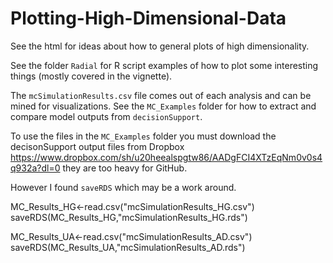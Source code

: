 # Plotting-High-Dimensional-Data

See the html for ideas about how to general plots of high dimensionality.

See the folder `Radial` for R script examples of how to plot some interesting things (mostly covered in the vignette).

The `mcSimulationResults.csv` file comes out of each analysis and can be mined for visualizations. See the `MC_Examples` folder for how to extract and compare model outputs from `decisionSupport`. 

To use the files in the `MC_Examples` folder you must download the decisonSupport output files from Dropbox <https://www.dropbox.com/sh/u20heealspgtw86/AADgFCI4XTzEqNm0v0s4q932a?dl=0> they are too heavy for GitHub. 

However I found `saveRDS` which may be a work around.

MC_Results_HG<-read.csv("mcSimulationResults_HG.csv")
saveRDS(MC_Results_HG,"mcSimulationResults_HG.rds")

MC_Results_UA<-read.csv("mcSimulationResults_AD.csv")
saveRDS(MC_Results_UA,"mcSimulationResults_AD.rds")

